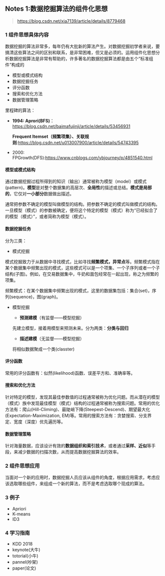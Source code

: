## Notes 1:数据挖掘算法的组件化思想

> https://blog.csdn.net/xia7139/article/details/8779468


### 1 组件思想具体内容

数据挖掘的算法非常多，每年仍有大批新的算法产生。对数据挖掘初学者来说，要搞清这些算法之间的区别和联系，是非常困难，但又是必须的。运用组件化思想分析数据挖掘算法是非常有帮助的，许多著名的数据挖掘算法都是由五个“标准组件”构成的

* 模型或模式结构
* 数据挖掘任务
* 评分函数
* 搜索和优化方法
* 数据管理策略

里程碑的算法：

* **1994: Aprori(BFS)**：https://blog.csdn.net/baimafujinji/article/details/53456931

  **Frequent Itemset（频繁项集）、关联规则**:https://blog.csdn.net/u013007900/article/details/54743395

* 2000: FPGrowth(DFS):https://www.cnblogs.com/ybjourney/p/4851540.html

#### 模型或模式结构

通过数据挖掘过程所得到的知识（输出）通常被称为模型（model）或模式(pattern)。**模型**是对整个数据集的高层次、**全局性**的描述或总结。**模式是局部的**，它仅对**一小部分**数据做出描述。

通常把参数不确定的模型叫做模型的结构。把参数不确定的模式叫做模式的结构。一旦模型（模式）的参数被确定，便将这个特定的模型（模式）称为“已经拟合了的模型（模式）”，或者简称为模型（模式）。

#### 数据挖掘任务

分为三类：

* 模式挖掘

模式挖掘致力于从数据中寻找模式，比如寻找**频繁模式，异常点**等。频繁模式指在某个数据集中频繁出现的模式，这些模式可以是一个项集、一个子序列或者一个子结构(子图)。例如，在交易数据集中，牛奶和面包经常在一起出现，称之为频繁的项集。

频繁模式：在某个数据集中频繁出现的模式，这里的数据集包括：集合(set)，序列(sequence)，图(graph)。

* 模型挖掘
	
	* **预测建模**（有监督——模型挖掘）

	先建立模型，接着用模型来预测未来。分为两类：**分类与回归**

	* **描述建模**（无监督——模型挖掘）

	将相似数据聚成一个类(classter)

#### 评分函数

常用的评分函数有：似然(likelihood)函数、误差平方和、准确率等。

#### 搜索和优化方法

针对特定的模型，发现其最佳参数值的过程通常被称为优化问题。而从潜在的模型（模式）族中发现最佳模型（模式）结构的过程通常被称为搜索问题。常用的优化方法有：爬山(Hill-Climing)、最陡峭下降(Steepest-Descend)、期望最大化(Expectation-Maximization, EM)等。常用的搜索方法有：贪婪搜索、分支界定、宽度（深度）优先遍历等。

#### 数据管理策略

针对海量数据，应该设计有效的**数据组织和索引技术**，或者通过**采样、近似**等手段，来减少数据的扫描次数，从而提高数据挖掘算法的效率。

### 2 组件思想应用

当面对一个新的应用时，数据挖掘人员应该从组件的角度，根据应用需求，考虑应该选取哪些组件，来组成一个新的算法，而不是考虑选取哪个现成的算法。

### 3 例子

* Apriori
* K-means
* ID3

### 4 学习指南

* KDD 2018
* keynote(大牛)
* totorial(小牛)
* pannel(吵架)
* paper(论文)












